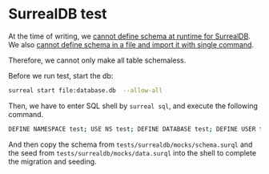 # SurrealDB test

At the time of writing, we [cannot define schema at runtime for SurrealDB](https://github.com/surrealdb/surrealdb/issues/3541). We also [cannot define schema in a file and import it with single command](https://github.com/surrealdb/surrealdb/issues/3548).

Therefore, we cannot only make all table schemaless.

Before we run test, start the db:

```sh
surreal start file:database.db  --allow-all
```

Then, we have to enter SQL shell by `surreal sql`, and execute the following command.

```sh
DEFINE NAMESPACE test; USE NS test; DEFINE DATABASE test; DEFINE USER tester ON NAMESPACE PASSWORD 'tester' ROLES OWNER;
```

And then copy the schema from `tests/surrealdb/mocks/schema.surql` and the seed from `tests/surrealdb/mocks/data.surql` into the shell to complete the migration and seeding.